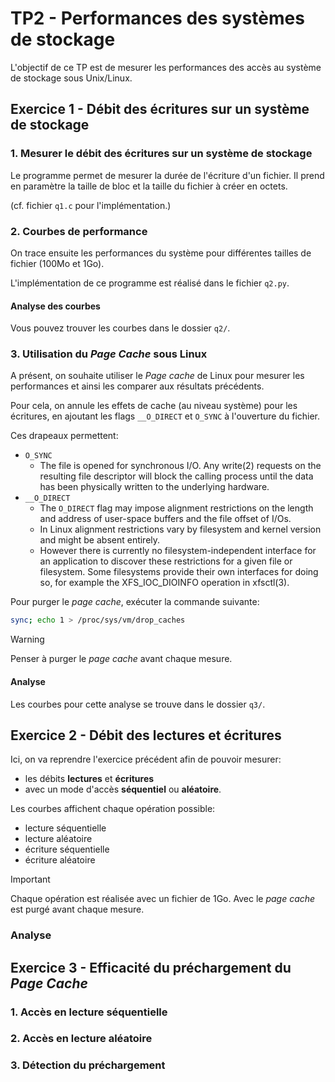 # TP2 - Performances des systèmes de stockage

L'objectif de ce TP est de mesurer les performances des accès au système de stockage sous Unix/Linux.

## Exercice 1 - Débit des écritures sur un système de stockage

### 1. Mesurer le débit des écritures sur un système de stockage

Le programme permet de mesurer la durée de l'écriture d'un fichier. Il prend en paramètre la taille de bloc et la taille du fichier à créer en octets.

(cf. fichier `q1.c` pour l'implémentation.)

### 2. Courbes de performance

On trace ensuite les performances du système pour différentes tailles de fichier (100Mo et 1Go).

L'implémentation de ce programme est réalisé dans le fichier `q2.py`.

#### Analyse des courbes

Vous pouvez trouver les courbes dans le dossier `q2/`.

<!-- TODO: rédiger l'analyse des résultats -->

### 3. Utilisation du *Page Cache* sous Linux

A présent, on souhaite utiliser le *Page cache* de Linux pour mesurer les performances et ainsi les comparer aux résultats précédents.

Pour cela, on annule les effets de cache (au niveau système) pour les écritures, en ajoutant les flags `__O_DIRECT` et `O_SYNC` à l'ouverture du fichier.

Ces drapeaux permettent:

- `O_SYNC`
  - The file is opened for synchronous I/O.  Any write(2) requests on the resulting file descriptor will block the calling process until the data has been physically written to the underlying hardware.
- `__O_DIRECT`
  - The `O_DIRECT` flag may impose alignment restrictions on the length and address of user-space buffers and the file offset of I/Os.
  - In Linux alignment restrictions vary by filesystem and kernel version and might be absent entirely.
  - However there is currently no filesystem-independent  interface  for an application to discover these restrictions for a given file or filesystem.  Some filesystems provide their own interfaces for doing so, for example the XFS_IOC_DIOINFO operation in xfsctl(3).

Pour purger le *page cache*, exécuter la commande suivante:

```bash
sync; echo 1 > /proc/sys/vm/drop_caches
```

> [!WARNING]
> Penser à purger le *page cache* avant chaque mesure.

#### Analyse

Les courbes pour cette analyse se trouve dans le dossier `q3/`.

<!-- TODO: analyser les courbes -->

## Exercice 2 - Débit des lectures et écritures

Ici, on va reprendre l'exercice précédent afin de pouvoir mesurer:

- les débits **lectures** et **écritures**
- avec un mode d'accès **séquentiel** ou **aléatoire**.

Les courbes affichent chaque opération possible:

- lecture séquentielle
- lecture aléatoire
- écriture séquentielle
- écriture aléatoire

> [!IMPORTANT]
> Chaque opération est réalisée avec un fichier de 1Go.
> Avec le *page cache* est purgé avant chaque mesure.

### Analyse
<!-- TODO: add analysis -->

## Exercice 3 - Efficacité du préchargement du *Page Cache*

### 1. Accès en lecture séquentielle

<!-- TODO -->

### 2. Accès en lecture aléatoire

<!-- TODO -->

### 3. Détection du préchargement
<!-- TODO -->
